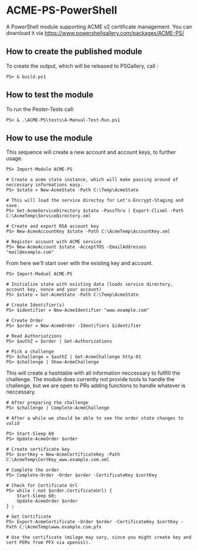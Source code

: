 # ACME-PS-PowerShell

A PowerShell module supporting ACME v2 certificate management.
You can download it via https://www.powershellgallery.com/packages/ACME-PS/

## How to create the published module

To create the output, which will be released to PSGallery, call :

```
PS> & build.ps1
```

## How to test the module

To run the Pester-Tests call:

```
PS> & .\ACME-PS\tests\A-Manual-Test-Run.ps1
```

## How to use the module

This sequence will create a new account and account keys, to further usage.

```
PS> Import-Module ACME-PS

# Create a acme state instance, which will make passing around of neccessary informations easy.
PS> $state = New-AcmeState -Path C:\Temp\AcmeState

# This will load the service directoy for Let's-Encrypt-Staging and save.
PS> Get-AcmeServiceDirectory $state -PassThru | Export-Clixml -Path C:\AcmeTemp\ServiceDirectory.xml

# Create and export RSA account key
PS> New-AcmeAccountKey $state -Path C:\AcmeTemp\AccountKey.xml

# Register account with ACME service
PS> New-AcmeAccount $state -AcceptTOS -EmailAddresses "mail@example.com"
```

From here we'll start over with the existing key and account.

```
PS> Import-Moduel ACME-PS

# Initialize state with existing data (loads service directory, account key, nonce and your account)
PS> $state = Get-AcmeState -Path C:\Temp\AcmeState

# Create Identifier(s)
PS> $identifier = New-AcmeIdentifier "www.example.com"

# Create Order
PS> $order = New-AcmeOrder -Identifiers $identifier

# Read Authoriatzions
PS> $authZ = $order | Get-Authorizations

# Pick a challenge
PS> $challenge = $authZ | Get-AcmeChallenge http-01
PS> $challenge | Show-AcmeChallenge
```

This will create a hashtable with all information neccessary to fullfill the challenge. The module does currently not provide tools to handle the challenge, but we are open to PRs adding functions to handle whatever is neccessary.

```
# After preparing the challenge
PS> $challenge | Complete-AcmeChallenge

# After a while we should be able to see the order state changes to valid

PS> Start-Sleep 60
PS> Update-AcmeOrder $order

# Create certificate key
PS> $certKey = New-AcmeCertificateKey -Path C:\AcmeTemp\CertKey_www.example.com.xml

# Complete the order
PS> Complete-Order -Order $order -CertificateKey $certKey

# Check for Certificate Url
PS> while (-not $order.CertificateUrl) {
    Start-Sleep 60;
    Update-AcmeOrder $order
} ;

# Get Certificate
PS> Export-AcmeCertificate -Order $order -CertificateKey $certKey -Path C:\AcmeTemp\www.example.com.pfx

# Use the certificate (milage may vary, since you might create key and cert PEMs from PFX via openssl).
```